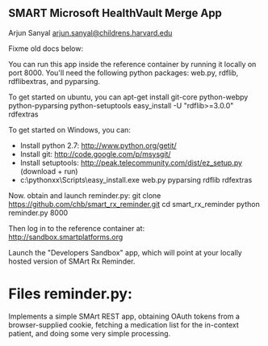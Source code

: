
SMART Microsoft HealthVault Merge App
--------------------------------------

Arjun Sanyal <arjun.sanyal@childrens.harvard.edu>

Fixme old docs below:

You can run this app inside the reference container by running it
locally on port 8000.  You'll need the following python packages:
web.py, rdflib, rdflibextras, and pyparsing.

To get started on ubuntu, you can
  apt-get install git-core python-webpy python-pyparsing python-setuptools
  easy_install -U "rdflib>=3.0.0" rdfextras

To get started on Windows, you can:
  * Install python 2.7: http://www.python.org/getit/
  * Install git: http://code.google.com/p/msysgit/
  * Install setuptools:  http://peak.telecommunity.com/dist/ez_setup.py (download + run)
  * c:\pythonxx\Scripts\easy_install.exe web.py pyparsing rdflib rdfextras

Now. obtain and launch reminder.py:
  git clone https://github.com/chb/smart_rx_reminder.git
  cd smart_rx_reminder
  python reminder.py 8000

Then log in to the reference container at:  
 http://sandbox.smartplatforms.org

Launch the "Developers Sandbox" app, which will point at your locally
hosted version of SMArt Rx Reminder.

# Files reminder.py: 
Implements a simple SMArt REST app, obtaining OAuth tokens from a
browser-supplied cookie, fetching a medication list for the in-context
patient, and doing some very simple processing.
